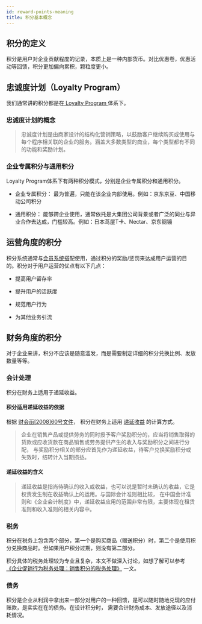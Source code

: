 ```yaml
---
id: reward-points-meaning
title: 积分基本概念
---
```

## 积分的定义

积分是用户对企业贡献程度的记录，本质上是一种内部货币。对比优惠卷，优惠活动等回馈，积分更加偏向累积，颗粒度更小。

## 忠诚度计划（Loyalty Program）

我们通常讲的积分都是在[ Loyalty Program ](https://en.wikipedia.org/wiki/Loyalty_program)体系下。

### 忠诚度计划的概念

> 忠诚度计划是由商家设计的结构化营销策略，以鼓励客户继续购买或使用与每个程序相关联的企业的服务。涵盖大多数类型的商业，每个类型都有不同的功能和奖励计划。

### 企业专属积分与通用积分

Loyalty Program体系下有两种积分模式，分别是企业专属积分和通用积分。

- 企业专属积分：
    最为普遍，只能在该企业内部使用。例如：京东京豆、中国移动公司积分
    
- 通用积分：
    能够跨企业使用，通常依托是大集团公司背景或者广泛的同业与异业合作去达成，门槛较高。例如：日本茑屋T卡、Nectar、京东钢镚

## 运营角度的积分

积分系统通常与[会员系统搭](#)配使用，通过积分的奖励/惩罚来达成用户运营的目的。积分对于用户运营的优点有以下几点：

- 提高用户留存率

- 提升用户的活跃度

- 规范用户行为

- 为其他业务引流

## 财务角度的积分

对于企业来讲，积分不应该是随意滥发，而是需要制定详细的积分兑换比例、发放数量等等。

### 会计处理

积分在财务上适用于递延收益。

#### 积分适用递延收益的依据

根据 [财会函[2008]60号文件](http://kjs.mof.gov.cn/zhengwuxinxi/gongzuotongzhi/200812/t20081231_105359.html)，
积分在财务上适用 [递延收益](https://baike.baidu.com/item/%E9%80%92%E5%BB%B6%E6%94%B6%E7%9B%8A) 的计算方式。
> 企业在销售产品或提供劳务的同时授予客户奖励积分的，应当将销售取得的货款或应收货款在商品销售或劳务提供产生的收入与奖励积分之间进行分配，
与奖励积分相关的部分应首先作为递延收益，待客户兑换奖励积分或失效时，结转计入当期损益。

#### 递延收益的含义

> 递延收益是指尚待确认的收入或收益，也可以说是暂时未确认的收益，它是权责发生制在收益确认上的运用。与国际会计准则相比较，
在中国会计准则和《企业会计制度》中，递延收益应用的范围非常有限，主要体现在租赁准则和收入准则的相关内容中。

### 税务

积分在税务上包含两个部分，第一个是购买商品（赠送积分）时，第二个是使用积分兑换商品时。但如果用户积分过期，则没有第二部分。

积分具体的税务处理较为专业且复杂，本文不做深入讨论，如想了解可以参考
 [《企业促销行为税务处理：销售积分的税务处理》](http://www.chinaacc.com/kuaijishiwu/gssw/zh1703071035.shtml) 一文。

### 债务

积分是企业从利润中拿出来一部分对用户的一种回馈，是可以随时随地兑现的应付账款，是实实在在的债务。在设计积分时，
需要合计财务成本、发放途径以及消耗情况。
